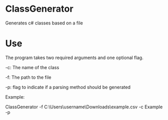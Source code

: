 # ClassGenerator
Generates c# classes based on a file

# Use 

The program takes two required arguments and one optional flag. 

-c: The name of the class

-f: The path to the file 

-p: flag to indicate if a parsing method should be generated

Example: 

ClassGenerator -f C:\Users\username\Downloads\example.csv -c Example -p


